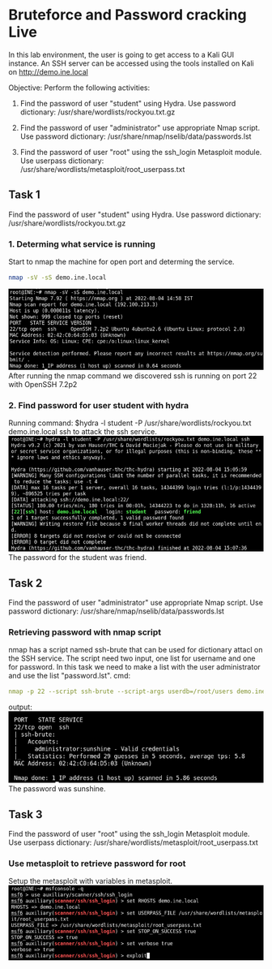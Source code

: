 # Bruteforce and Password cracking Live
In this lab environment, the user is going to get access to a Kali GUI instance. An SSH server can be accessed using the tools installed on Kali on http://demo.ine.local

Objective: Perform the following activities:

1. Find the password of user "student" using Hydra. Use password dictionary: /usr/share/wordlists/rockyou.txt.gz

2. Find the password of user "administrator" use appropriate Nmap script. Use password dictionary: /usr/share/nmap/nselib/data/passwords.lst

3. Find the password of user "root" using the ssh_login Metasploit module. Use userpass dictionary: /usr/share/wordlists/metasploit/root_userpass.txt

## Task 1
Find the password of user "student" using Hydra. Use password dictionary: /usr/share/wordlists/rockyou.txt.gz

### 1. Determing what service is running
Start to nmap the machine for open port and determing the service.
```bash
nmap -sV -sS demo.ine.local
```
![nmap](nmap.png)
After running the nmap command we discovered ssh is running on port 22 with OpenSSH 7.2p2

### 2. Find password for user student with hydra
Running command: $hydra -l student -P /usr/share/wordlists/rockyou.txt demo.ine.local ssh to attack the ssh service.
![student](student.png)
The password for the student was friend.

## Task 2
Find the password of user "administrator" use appropriate Nmap script. Use password dictionary: /usr/share/nmap/nselib/data/passwords.lst

### Retrieving password with nmap script
nmap has a script named ssh-brute that can be used for dictionary attacl on the SSH service. The script need two input, one list for username and one for password. In this task we need to make a list with the user administrator and use the list "password.lst".
cmd:
```yml
nmap -p 22 --script ssh-brute --script-args userdb=/root/users demo.ine.local
```
output:
![output](output.png)
The password was sunshine.

## Task 3
Find the password of user "root" using the ssh_login Metasploit module. Use userpass dictionary: /usr/share/wordlists/metasploit/root_userpass.txt

### Use metasploit to retrieve password for root
Setup the metasploit with variables in metasploit.
![metasploit](metasploit.png)